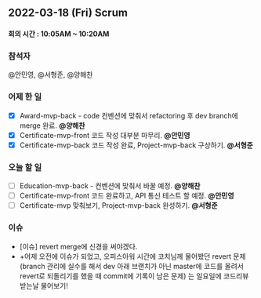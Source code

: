 ## 2022-03-18 (Fri) Scrum
#### 회의 시간 : 10:05AM ~ 10:20AM

### 참석자
@안민영, @서형준, @양해찬

### 어제 한 일
 - [X] Award-mvp-back - code 컨벤션에 맞춰서 refactoring 후 dev branch에 merge 완료. **@양해찬**
 - [X] Certificate-mvp-front 코드 작성 대부분 마무리. **@안민영**
 - [X] Certificate-mvp-back 코드 작성 완료, Project-mvp-back 구상하기. **@서형준**

### 오늘 할 일
 - [ ] Education-mvp-back - 컨벤션에 맞춰서 바꿀 예정. **@양해찬**
 - [ ] Certificate-mvp-front 코드 완료하고, API 통신 테스트 할 예정. **@안민영**
 - [ ] Certificate-mvp 맞춰보기, Project-mvp-back 완성하기. **@서형준**

### 이슈
 - [이슈] revert merge에 신경을 써야겠다.
 - +어제 오전에 이슈가 되었고, 오피스아워 시간에 코치님께 물어봤던 revert 문제
(branch 관리에 실수를 해서 dev 아래 브랜치가 아닌 master에 코드를 올려서 revert로 되돌리기를 했을 때 commit에 기록이 남은 문제)
는 일요일에 코드리뷰 받는날 물어보기!

<br/>